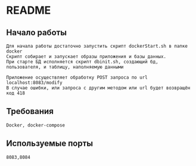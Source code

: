 # README
## Начало работы
    Для начала работы достаточно запустить скрипт dockerStart.sh в папке docker
    Скрипт собирает и запускает образы приложения и базы данных.
    При старте БД исполняется скрипт dbinit.sh, создающий бд, пользователя, и таблицу, наполняемую данными

    Приложение осуществляет обработку POST запроса по url localhost:8083/modify
    В случае ошибки, или запроса с другим методом или url будет возвращён код 418
## Требования
    Docker, docker-compose
## Используемые порты
    8083,8084
